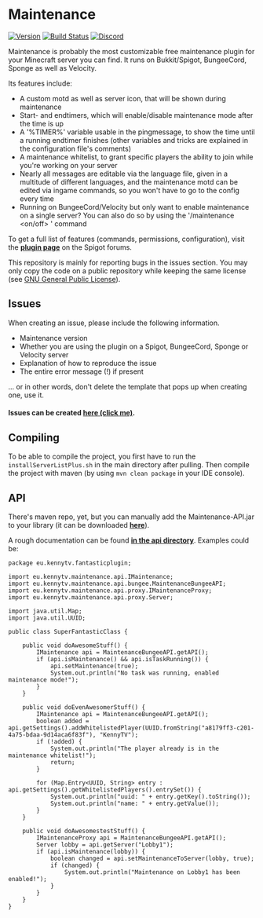 # Maintenance
[![Version](https://img.shields.io/github/release/KennyTV/Maintenance.svg)](https://github.com/KennyTV/Maintenance/releases)
[![Build Status](https://travis-ci.org/KennyTV/Maintenance.svg?branch=master)](https://travis-ci.org/KennyTV/Maintenance)
[![Discord](https://img.shields.io/badge/discord-online-green.svg)](https://discord.gg/vGCUzHq)

Maintenance is probably the most customizable free maintenance plugin for your Minecraft server you can find. It runs on Bukkit/Spigot, BungeeCord, Sponge as well as Velocity.

Its features include:
* A custom motd as well as server icon, that will be shown during maintenance
* Start- and endtimers, which will enable/disable maintenance mode after the time is up
* A '%TIMER%' variable usable in the pingmessage, to show the time until a running endtimer finishes (other variables and tricks are explained in the configuration file's comments)
* A maintenance whitelist, to grant specific players the ability to join while you're working on your server
* Nearly all messages are editable via the language file, given in a multitude of different languages, and the maintenance motd can be edited via ingame commands, so you won't have to go to the config every time
* Running on BungeeCord/Velocity but only want to enable maintenance on a single server? You can also do so by using the '/maintenance <on/off> <servername>' command

To get a full list of features (commands, permissions, configuration), visit the **[plugin page](https://www.spigotmc.org/resources/maintenance.40699/)** on the Spigot forums.

This repository is mainly for reporting bugs in the issues section.
You may only copy the code on a public repository while keeping the same license (see [GNU General Public License](http://www.gnu.org/licenses/gpl-3.0)).

## Issues
When creating an issue, please include the following information.
- Maintenance version
- Whether you are using the plugin on a Spigot, BungeeCord, Sponge or Velocity server
- Explanation of how to reproduce the issue
- The entire error message (!) if present

... or in other words, don't delete the template that pops up when creating one, use it.

#### Issues can be created [here (click me)](https://github.com/KennyTV/Maintenance/issues).

## Compiling
To be able to compile the project, you first have to run the `installServerListPlus.sh` in the main directory after pulling.
Then compile the project with maven (by using `mvn clean package` in your IDE console).

## API
There's maven repo, yet, but you can manually add the Maintenance-API.jar to your library (it can be downloaded **[here](https://github.com/KennyTV/Maintenance/raw/master/Maintenance-API.jar)**).

A rough documentation can be found **[in the api directory](https://github.com/KennyTV/Maintenance/tree/master/Maintenance-API/src/main/java/eu/kennytv/maintenance/api)**.
Examples could be:
```
package eu.kennytv.fantasticplugin;

import eu.kennytv.maintenance.api.IMaintenance;
import eu.kennytv.maintenance.api.bungee.MaintenanceBungeeAPI;
import eu.kennytv.maintenance.api.proxy.IMaintenanceProxy;
import eu.kennytv.maintenance.api.proxy.Server;

import java.util.Map;
import java.util.UUID;

public class SuperFantasticClass {

    public void doAwesomeStuff() {
        IMaintenance api = MaintenanceBungeeAPI.getAPI();
        if (api.isMaintenance() && api.isTaskRunning()) {
            api.setMaintenance(true);
            System.out.println("No task was running, enabled maintenance mode!");
        }
    }

    public void doEvenAwesomerStuff() {
        IMaintenance api = MaintenanceBungeeAPI.getAPI();
        boolean added = api.getSettings().addWhitelistedPlayer(UUID.fromString("a8179ff3-c201-4a75-bdaa-9d14aca6f83f"), "KennyTV");
        if (!added) {
            System.out.println("The player already is in the maintenance whitelist!");
            return;
        }

        for (Map.Entry<UUID, String> entry : api.getSettings().getWhitelistedPlayers().entrySet()) {
            System.out.println("uuid: " + entry.getKey().toString());
            System.out.println("name: " + entry.getValue());
        }
    }

    public void doAwesomestestStuff() {
        IMaintenanceProxy api = MaintenanceBungeeAPI.getAPI();
        Server lobby = api.getServer("Lobby1");
        if (api.isMaintenance(lobby)) {
            boolean changed = api.setMaintenanceToServer(lobby, true);
            if (changed) {
                System.out.println("Maintenance on Lobby1 has been enabled!");
            }
        }
    }
}
```